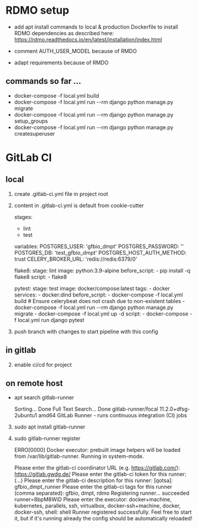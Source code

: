 # RDMO setup

- add apt install commands to local & production Dockerfile to install RDMO
  dependencies as described
  here: https://rdmo.readthedocs.io/en/latest/installation/index.html
  
- comment AUTH_USER_MODEL because of RMDO
- adapt requirements because of RMDO
  
## commands so far ...

- docker-compose -f local.yml build
- docker-compose -f local.yml run --rm django python manage.py migrate
- docker-compose -f local.yml run --rm django python manage.py setup_groups
- docker-compose -f local.yml run --rm django python manage.py createsuperuser

# GitLab CI 

## local

1. create .gitlab-ci.yml file in project root

5. content in .gitlab-ci.yml is default from cookie-cutter


    stages:
      - lint
      - test
    
    variables:
      POSTGRES_USER: 'gfbio_dmpt'
      POSTGRES_PASSWORD: ''
      POSTGRES_DB: 'test_gfbio_dmpt'
      POSTGRES_HOST_AUTH_METHOD: trust
      CELERY_BROKER_URL: 'redis://redis:6379/0'
    
    flake8:
      stage: lint
      image: python:3.9-alpine
      before_script:
        - pip install -q flake8
      script:
        - flake8
    
    pytest:
      stage: test
      image: docker/compose:latest
      tags:
        - docker
      services:
        - docker:dind
      before_script:
        - docker-compose -f local.yml build
        # Ensure celerybeat does not crash due to non-existent tables
        - docker-compose -f local.yml run --rm django python manage.py migrate
        - docker-compose -f local.yml up -d
      script:
        - docker-compose -f local.yml run django pytest


6. push branch with changes to start pipeline with this config

## in gitlab

2. enable ci/cd for project
 

## on remote host

- apt search gitlab-runner


    Sorting... Done
    Full Text Search... Done
    gitlab-runner/focal 11.2.0+dfsg-2ubuntu1 amd64
      GitLab Runner - runs continuous integration (CI) jobs

3. sudo apt install gitlab-runner

4. sudo gitlab-runner register


    ERRO[0000] Docker executor: prebuilt image helpers will be loaded from /var/lib/gitlab-runner. 
    Running in system-mode.                            
                                                       
    Please enter the gitlab-ci coordinator URL (e.g. https://gitlab.com/):
    https://gitlab.gwdg.de/
    Please enter the gitlab-ci token for this runner:
    (...)
    Please enter the gitlab-ci description for this runner:
    [qotsa]: gfbio_dmpt_runner
    Please enter the gitlab-ci tags for this runner (comma separated):
    gfbio, dmpt, rdmo 
    Registering runner... succeeded                     runner=8bpM8WiD
    Please enter the executor: docker+machine, kubernetes, parallels, ssh, virtualbox, docker-ssh+machine, docker, docker-ssh, shell:
    shell
    Runner registered successfully. Feel free to start it, but if it's running already the config should be automatically reloaded! 
